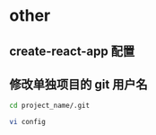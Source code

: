 # other

## create-react-app 配置

[](https://create-react-app.dev/docs/getting-started)

## 修改单独项目的 git 用户名

```bash
cd project_name/.git

vi config
```
